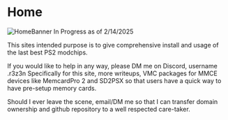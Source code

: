 # Home

![HomeBanner](https://ps2modchiptutorials.com/assets/homebanneropaque.png)
In Progress as of 2/14/2025

This sites intended purpose is to give comprehensive install and usage of the last best PS2 modchips.

If you would like to help in any way, please DM me on Discord, username .r3z3n
Specifically for this site, more writeups, VMC packages for MMCE devices like MemcardPro 2 and SD2PSX
so that users have a quick way to have pre-setup memory cards. 


Should I ever leave the scene, email/DM me so that I can transfer domain ownership and github repository
to a well respected care-taker.
